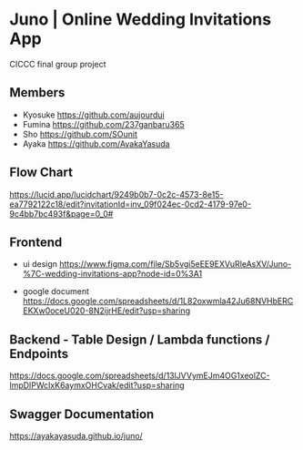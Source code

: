 # Juno | Online Wedding Invitations App

CICCC final group project

## Members

- Kyosuke  https://github.com/aujourdui
- Fumina  https://github.com/237ganbaru365
- Sho  https://github.com/SOunit
- Ayaka  https://github.com/AyakaYasuda

## Flow Chart
https://lucid.app/lucidchart/9249b0b7-0c2c-4573-8e15-ea7792122c18/edit?invitationId=inv_09f024ec-0cd2-4179-97e0-9c4bb7bc493f&page=0_0#

## Frontend

- ui design
  https://www.figma.com/file/Sb5vgi5eEE9EXVuRleAsXV/Juno-%7C-wedding-invitations-app?node-id=0%3A1

- google document
  https://docs.google.com/spreadsheets/d/1L82oxwmla42Ju68NVHbERCEKXw0oceU020-8N2ijrHE/edit?usp=sharing

## Backend - Table Design / Lambda functions / Endpoints

https://docs.google.com/spreadsheets/d/13lJVVymEJm4OG1xeolZC-lmpDIPWcIxK6aymxOHCvak/edit?usp=sharing

## Swagger Documentation
https://ayakayasuda.github.io/juno/

